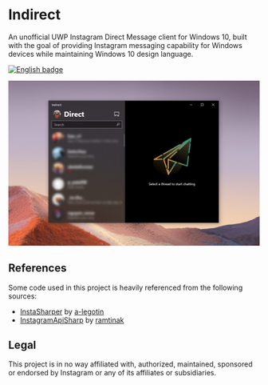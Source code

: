 # Indirect
An unofficial UWP Instagram Direct Message client for Windows 10, built with the goal of providing Instagram messaging capability for Windows devices while maintaining Windows 10 design language.

<a href='//www.microsoft.com/store/apps/9PHW4KJ8JVNZ?cid=storebadge&ocid=badge'><img src='images/English_get_L.png' alt='English badge' style='width: 127px; height: 52px;'/></a>

![screenshot](screenshot.png)

## References
Some code used in this project is heavily referenced from the following sources:
- [InstaSharper](https://github.com/a-legotin/InstaSharper) by [a-legotin](https://github.com/a-legotin/)
- [InstagramApiSharp](https://github.com/ramtinak/InstagramApiSharp) by [ramtinak](https://github.com/ramtinak/)

## Legal
This project is in no way affiliated with, authorized, maintained, sponsored or endorsed by Instagram or any of its affiliates or subsidiaries.
